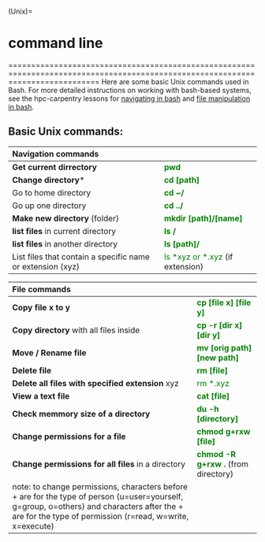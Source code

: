 (Unix)=
# command line
================================================================================================================================
Here are some basic Unix commands used in Bash. For more detailed instructions on working with bash-based systems, see the hpc-carpentry lessons for [navigating in bash](http://www.hpc-carpentry.org/hpc-shell/02-navigation/index.html) and [file manipulation in bash](http://www.hpc-carpentry.org/hpc-shell/03-files/index.html).

## Basic Unix commands:

|Navigation commands         |                |
|:--------------------- | :------------------ |
| **Get current dirrectory** | **<span style='color:green'> pwd </span>** 
| **Change directory***      | **<span style='color:green'> cd [path] </span>** |
| Go to home directory  | **<span style='color:green'> cd ~/ </span>** |
| Go up one directory  | **<span style='color:green'> cd ../ </span>** |
| **Make new directory** (folder) | **<span style='color:green'> mkdir [path]/[name] </span>** |
| **list files** in current directory | **<span style='color:green'> ls / </span>** |
| **list files** in another directory | **<span style='color:green'> ls [path]/ </span>** |
| List files that contain a specific name or extension (xyz) | <span style='color:green'> ls *xyz or *.xyz </span>(if extension) |

|File commands         |                |
|:--------------------- | :------------------ |
| **Copy file x to y** | **<span style='color:green'> cp [file x] [file y]</span>** 
| **Copy directory** with all files inside | **<span style='color:green'> cp -r [dir x] [dir y] </span>** |
| **Move / Rename file** | **<span style='color:green'> mv [orig path] [new path] </span>** |
| **Delete file** | **<span style='color:green'> rm [file] </span>** |
| **Delete all files with specified extension** xyz | <span style='color:green'> rm *.xyz </span> |
| **View a text file**  | **<span style='color:green'> cat [file] </span>** |
| **Check memmory size of a directory** | **<span style='color:green'> du -h [directory] </span>** |
| **Change permissions for a file** | **<span style='color:green'> chmod g+rxw [file] </span>** |
| **Change permissions for all files** in a directory | **<span style='color:green'> chmod -R g+rxw .</span>** (from directory)|
| note: to change permissions, characters before + are for the type of person (u=user=yourself, g=group, o=others) and characters after the + are for the type of permission (r=read, w=write, x=execute) |
